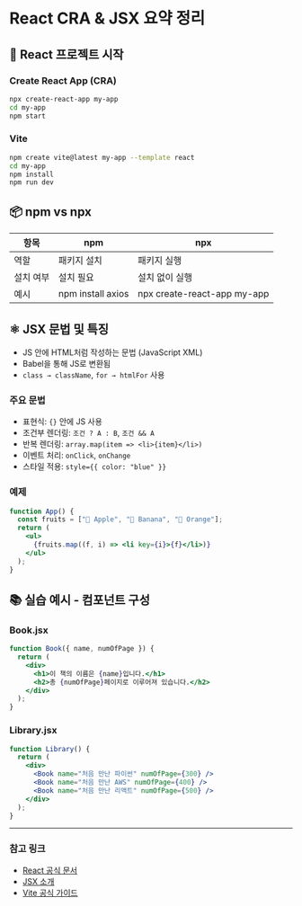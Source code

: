 # React CRA & JSX 요약 정리

## 🔧 React 프로젝트 시작

### Create React App (CRA)
```bash
npx create-react-app my-app
cd my-app
npm start
```

### Vite
```bash
npm create vite@latest my-app --template react
cd my-app
npm install
npm run dev
```

## 📦 npm vs npx
| 항목 | npm | npx |
|------|-----|-----|
| 역할 | 패키지 설치 | 패키지 실행 |
| 설치 여부 | 설치 필요 | 설치 없이 실행 |
| 예시 | npm install axios | npx create-react-app my-app |

## ⚛ JSX 문법 및 특징
- JS 안에 HTML처럼 작성하는 문법 (JavaScript XML)
- Babel을 통해 JS로 변환됨
- `class → className`, `for → htmlFor` 사용

### 주요 문법
- 표현식: `{}` 안에 JS 사용
- 조건부 렌더링: `조건 ? A : B`, `조건 && A`
- 반복 렌더링: `array.map(item => <li>{item}</li>)`
- 이벤트 처리: `onClick`, `onChange`
- 스타일 적용: `style={{ color: "blue" }}`

### 예제
```jsx
function App() {
  const fruits = ["🍎 Apple", "🍌 Banana", "🍊 Orange"];
  return (
    <ul>
      {fruits.map((f, i) => <li key={i}>{f}</li>)}
    </ul>
  );
}
```

## 📚 실습 예시 - 컴포넌트 구성

### Book.jsx
```jsx
function Book({ name, numOfPage }) {
  return (
    <div>
      <h1>이 책의 이름은 {name}입니다.</h1>
      <h2>총 {numOfPage}페이지로 이루어져 있습니다.</h2>
    </div>
  );
}
```

### Library.jsx
```jsx
function Library() {
  return (
    <div>
      <Book name="처음 만난 파이썬" numOfPage={300} />
      <Book name="처음 만난 AWS" numOfPage={400} />
      <Book name="처음 만난 리액트" numOfPage={500} />
    </div>
  );
}
```

---

### 참고 링크
- [React 공식 문서](https://react.dev/)
- [JSX 소개](https://react.dev/learn/writing-markup-with-jsx)
- [Vite 공식 가이드](https://ko.vite.dev/guide/)
